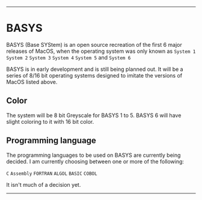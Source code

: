  
***

# BASYS

BASYS (Base SYStem) is an open source recreation of the first 6 major releases of MacOS, when the operating system was only known as `System 1` `System 2` `System 3` `System 4` `System 5` and `System 6`

BASYS is in early development and is still being planned out. It will be a series of 8/16 bit operating systems designed to imitate the versions of MacOS listed above.

## Color

The system will be 8 bit Greyscale for BASYS 1 to 5. BASYS 6 will have slight coloring to it with 16 bit color.

## Programming language

The programming languages to be used on BASYS are currently being decided. I am currently choosing between one or more of the following:

`C` `Assembly` `FORTRAN` `ALGOL` `BASIC` `COBOL`

It isn't much of a decision yet.

***

